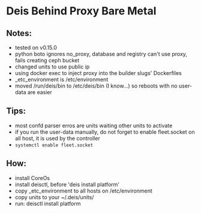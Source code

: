 # Deis Behind Proxy Bare Metal

## Notes:

 * tested on v0.15.0
 * python boto ignores no_proxy, database and registry can't use proxy, fails creating ceph bucket
 * changed units to use public ip
 * using docker exec to inject proxy into the builder slugs' Dockerfiles
 * _etc_environment is /etc/environment
 * moved  /run/deis/bin to /etc/deis/bin (I know...) so reboots with no user-data are easier

## Tips:

 * most confd parser erros are units waiting other units to activate
 * if you run the user-data manually, do not forget to enable fleet.socket on all host, it is used by the controller
  * `systemctl enable fleet.socket`

## How:

 * install CoreOs
 * install deisctl, before 'deis install platform'
  * copy _etc_environment to all hosts on /etc/environment
  * copy units to your ~/.deis/units/
 * run: deisctl install platform
